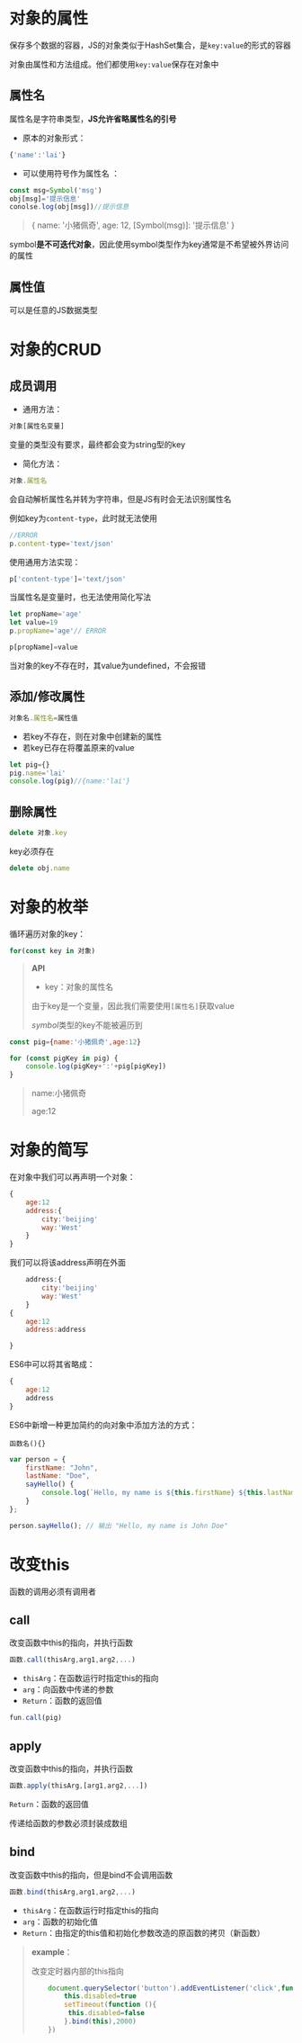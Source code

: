 # 对象的属性

保存多个数据的容器，JS的对象类似于HashSet集合，是`key:value`的形式的容器

对象由属性和方法组成。他们都使用`key:value`保存在对象中

## 属性名

属性名是字符串类型，**JS允许省略属性名的引号**

- 原本的对象形式：

```js
{'name':'lai'}
```

- 可以使用符号作为属性名 ：

```js
const msg=Symbol('msg')
obj[msg]='提示信息'
conolse.log(obj[msg])//提示信息
```

> { name: '小猪佩奇', age: 12, [Symbol(msg)]: '提示信息' }



symbol**是不可迭代对象**，因此使用symbol类型作为key通常是不希望被外界访问的属性

## 属性值

可以是任意的JS数据类型

# 对象的CRUD

## 成员调用

- 通用方法：

```js
对象[属性名变量]
```

变量的类型没有要求，最终都会变为string型的key

- 简化方法：

```js
对象.属性名
```

会自动解析属性名并转为字符串，但是JS有时会无法识别属性名

例如key为`content-type`，此时就无法使用

```js
//ERROR
p.content-type='text/json'
```

使用通用方法实现：

```js
p['content-type']='text/json'
```

当属性名是变量时，也无法使用简化写法

```js
let propName='age'
let value=19
p.propName='age'// ERROR
```

```js
p[propName]=value
```

当对象的key不存在时，其value为undefined，不会报错

## 添加/修改属性

```js
对象名.属性名=属性值
```

- 若key不存在，则在对象中创建新的属性
- 若key已存在将覆盖原来的value

```js
let pig={}
pig.name='lai'
console.log(pig)//{name:'lai'}
```

## 删除属性

```js
delete 对象.key
```

key必须存在

```js
delete obj.name
```

# 对象的枚举

循环遍历对象的key：

```js
for(const key in 对象)
```

> **API**
>
> - key：对象的属性名
>
> 由于key是一个变量，因此我们需要使用`[属性名]`获取value
>
> *symbol*类型的key不能被遍历到



```js
const pig={name:'小猪佩奇',age:12}

for (const pigKey in pig) {
    console.log(pigKey+':'+pig[pigKey])
}
```

> name:小猪佩奇
>
> age:12



# 对象的简写

在对象中我们可以再声明一个对象：

```js
{
    age:12
    address:{
        city:'beijing'
        way:'West'
    }
}
```

我们可以将该address声明在外面

```js
    address:{
        city:'beijing'
        way:'West'
    }
{
    age:12
    address:address

}
```

ES6中可以将其省略成：

```js
{
    age:12
    address
}
```

ES6中新增一种更加简约的向对象中添加方法的方式：

`函数名(){}`

```js
var person = {
    firstName: "John",
    lastName: "Doe",
    sayHello() {
        console.log(`Hello, my name is ${this.firstName} ${this.lastName}`);
    }
};

person.sayHello(); // 输出 "Hello, my name is John Doe"

```

# 改变this

函数的调用必须有调用者

## call

改变函数中this的指向，并执行函数

```js
函数.call(thisArg,arg1,arg2,...)
```

- `thisArg`：在函数运行时指定this的指向
- `arg`：向函数中传递的参数
- `Return`：函数的返回值

```js
fun.call(pig)
```

## apply

改变函数中this的指向，并执行函数

```js
函数.apply(thisArg,[arg1,arg2,...])
```

`Return`：函数的返回值

传递给函数的参数必须封装成数组

##  bind

改变函数中this的指向，但是bind不会调用函数

```js
函数.bind(thisArg,arg1,arg2,...)
```

- `thisArg`：在函数运行时指定this的指向
- `arg`：函数的初始化值
- `Return`：由指定的this值和初始化参数改造的原函数的拷贝（新函数）

> **example**：
>
> 改变定时器内部的this指向
>
> ```js
>     document.querySelector('button').addEventListener('click',function () {
>         this.disabled=true
>         setTimeout(function (){
>          this.disabled=false   
>         }.bind(this),2000)
>     })
> ```
>
> 
